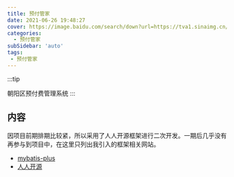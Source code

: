 ```yaml
---
title: 预付管家
date: 2021-06-26 19:48:27
cover: https://image.baidu.com/search/down?url=https://tva1.sinaimg.cn/large/008i3skNly1grw2immonpj31h90qvkix.jpg
categories:
  - 预付管家
subSidebar: 'auto'
tags:
 - 预付管家
---
```



:::tip 

朝阳区预付费管理系统
:::

<!-- more -->

## 内容
因项目前期排期比较紧，所以采用了人人开源框架进行二次开发。一期后几乎没有再参与到项目中，在这里只列出我引入的框架相关网站。

+ [mybatis-plus](https://mp.baomidou.com/)
+ [人人开源](https://gitee.com/renrenio/renren-fast)
